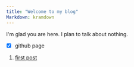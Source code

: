 ```yaml
---
title: "Welcome to my blog"
Markdown: kramdown
---
```


I'm glad you are here. I plan to talk about nothing.
- [x] github page
1. [first post](_post/2021-09-10-first-post.md)
